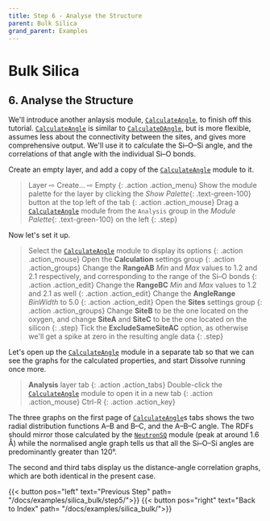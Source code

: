```yaml
---
title: Step 6 - Analyse the Structure
parent: Bulk Silica
grand_parent: Examples
---
```

# Bulk Silica

## 6. Analyse the Structure

We'll introduce another anlaysis module, [`CalculateAngle`](../../userguide/modules/calculateangle), to finish off this tutorial. [`CalculateAngle`](../../userguide/modules/calculateangle) is similar to [`CalculateDAngle`](../../userguide/modules/calculatedangle), but is more flexible, assumes less about the connectivity between the sites, and gives more comprehensive output. We'll use it to calculate the Si&ndash;O&ndash;Si angle, and the correlations of that angle with the individual Si&ndash;O bonds.

Create an empty layer, and add a copy of the [`CalculateAngle`](../../userguide/modules/calculateangle) module to it.

> Layer &#8680; Create... &#8680; Empty
{: .action .action_menu}
> Show the module palette for the layer by clicking the _Show Palette_{: .text-green-100} button at the top left of the tab
{: .action .action_mouse}
> Drag a [`CalculateAngle`](../../userguide/modules/calculateangle) module from the `Analysis` group in the _Module Palette_{: .text-green-100} on the left
{: .step}

Now let's set it up.

> Select the [`CalculateAngle`](../../userguide/modules/calculateangle) module to display its options
{: .action .action_mouse}
> Open the **Calculation** settings group
{: .action .action_groups}
> Change the **RangeAB** _Min_ and _Max_ values to 1.2 and 2.1 respectively, and corresponding to the range of the Si&ndash;O bonds
{: .action .action_edit}
> Change the **RangeBC** _Min_ and _Max_ values to 1.2 and 2.1 as well
{: .action .action_edit}
> Change the **AngleRange** _BinWidth_ to 5.0
{: .action .action_edit}
> Open the **Sites** settings group
{: .action .action_groups}
> Change **SiteB** to be the one located on the oxygen, and change **SiteA** and **SiteC** to be the one located on the silicon
{: .step}
> Tick the **ExcludeSameSiteAC** option, as otherwise we'll get a spike at zero in the resulting angle data
{: .step}

Let's open up the [`CalculateAngle`](../../userguide/modules/calculateangle) module in a separate tab so that we can see the graphs for the calculated properties, and start Dissolve running once more.

> **Analysis** layer tab
{: .action .action_tabs}
> Double-click the [`CalculateAngle`](../../userguide/modules/calculateangle) module to open it in a new tab
{: .action .action_mouse}
> Ctrl-R
{: .action .action_key}

The three graphs on the first page of [`CalculateAngle`](../../userguide/modules/calculateangle)s tabs shows the two radial distribution functions A&ndash;B and B&ndash;C, and the A&ndash;B&ndash;C angle. The RDFs should mirror those calculated by the [`NeutronSQ`](../../userguide/modules/neutronsq) module (peak at around 1.6 &#8491;) while the normalised angle graph tells us that all the Si&ndash;O&ndash;Si angles are predominantly greater than 120&deg;.

The second and third tabs display us the distance-angle correlation graphs, which are both identical in the present case.


{{< button pos="left" text="Previous Step" path= "/docs/examples/silica_bulk/step5/">}}
{{< button pos="right" text="Back to Index" path= "/docs/examples/silica_bulk/">}}
